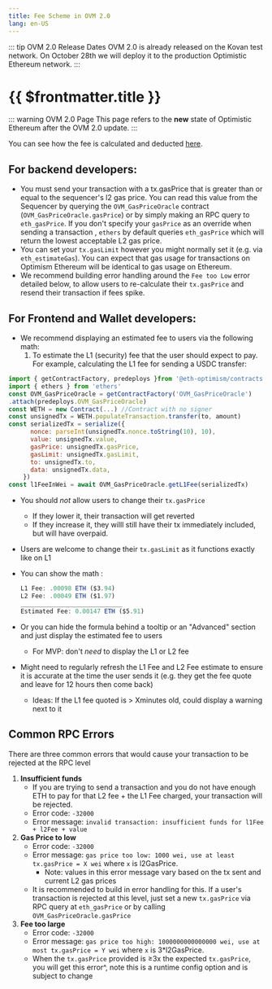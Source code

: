 ```yaml
---
title: Fee Scheme in OVM 2.0
lang: en-US
---
```


::: tip OVM 2.0 Release Dates
OVM 2.0 is already released on the Kovan test network.
On October 28th we will deploy it to the production Optimistic Ethereum network.
:::

# {{ $frontmatter.title }}

::: warning OVM 2.0 Page
This page refers to the **new** state of Optimistic Ethereum after the
OVM 2.0 update. 
:::

You can see how the fee is calculated and deducted [here](../../users/fees-2.0.md).

## For backend developers:
- You must send your transaction with a tx.gasPrice that is greater than or equal to the sequencer's l2 gas price. You can read this value from the Sequencer by querying the `OVM_GasPriceOracle` contract  (`OVM_GasPriceOracle.gasPrice`) or by simply making an RPC query to `eth_gasPrice`.  If you don't specify your `gasPrice` as an override when sending a transaction , `ethers` by default queries `eth_gasPrice` which will return the lowest acceptable L2 gas price.
- You can set your `tx.gasLimit` however you might normally set it (e.g. via `eth_estimateGas`). You can expect that gas usage for transactions on Optimism Ethereum will be identical to gas usage on Ethereum.
- We recommend building error handling around the `Fee too Low` error detailed below, to allow users to re-calculate their `tx.gasPrice` and resend their transaction if fees spike.

## For Frontend and Wallet developers:
- We recommend displaying an estimated fee to users via the following math:
   1. To estimate the L1 (security) fee that the user should expect to pay. For example, calculating the L1 fee for sending a USDC transfer:

```jsx
import { getContractFactory, predeploys }from '@eth-optimism/contracts'
import { ethers } from 'ethers'
const OVM_GasPriceOracle = getContractFactory('OVM_GasPriceOracle')
.attach(predeploys.OVM_GasPriceOracle)
const WETH = new Contract(...) //Contract with no signer
const unsignedTx = WETH.populateTransaction.transfer(to, amount)
const serializedTx = serialize({
      nonce: parseInt(unsignedTx.nonce.toString(10), 10),
      value: unsignedTx.value,
      gasPrice: unsignedTx.gasPrice,
      gasLimit: unsignedTx.gasLimit,
      to: unsignedTx.to,
      data: unsignedTx.data,
    })
const l1FeeInWei = await OVM_GasPriceOracle.getL1Fee(serializedTx)
```

- You should *not* allow users to change their `tx.gasPrice`
   - If they lower it, their transaction will get reverted
   - If they increase it, they willl still have their tx immediately included, but will have overpaid.
- Users are welcome to change their `tx.gasLimit` as it functions exactly like on L1
- You can show the math :

   ```jsx
   L1 Fee: .00098 ETH ($3.94)
   L2 Fee: .00049 ETH ($1.97)
   ____________________________
   Estimated Fee: 0.00147 ETH ($5.91)
   ```

- Or you can hide the formula behind a tooltip or an "Advanced" section and just display the estimated fee to users
   - For MVP: don't *need* to display the L1 or L2 fee
- Might need to regularly refresh the L1 Fee and L2 Fee estimate to ensure it is accurate at the time the user sends it (e.g. they get the fee quote and leave for 12 hours then come back)
   - Ideas: If the L1 fee quoted is > Xminutes old, could display a warning next to it


## Common RPC Errors

There are three common errors that would cause your transaction to be rejected at the RPC level

1. **Insufficient funds**
   - If you are trying to send a transaction and you do not have enough ETH to pay for that L2 fee + the L1 Fee charged, your transaction will be rejected.
   - Error code: `-32000`
   - Error message: `invalid transaction: insufficient funds for l1Fee + l2Fee + value`
2. **Gas Price to low**
   - Error code: `-32000`
   - Error message: `gas price too low: 1000 wei, use at least tx.gasPrice = X wei`  where `x` is l2GasPrice.
      - Note: values in this error message vary based on the tx sent and current L2 gas prices
   - It is recommended to build in error handling for this. If a user's transaction is rejected at this level, just set a new `tx.gasPrice` via RPC query at `eth_gasPrice` or by calling `OVM_GasPriceOracle.gasPrice`
3. **Fee too large**
   - Error code: `-32000`
   - Error message: `gas price too high: 1000000000000000 wei, use at most tx.gasPrice = Y wei`  where `x` is 3*l2GasPrice.
   - When the `tx.gasPrice` provided is ≥3x the expected `tx.gasPrice`, you will get this error^, note this is a runtime config option and is subject to change
